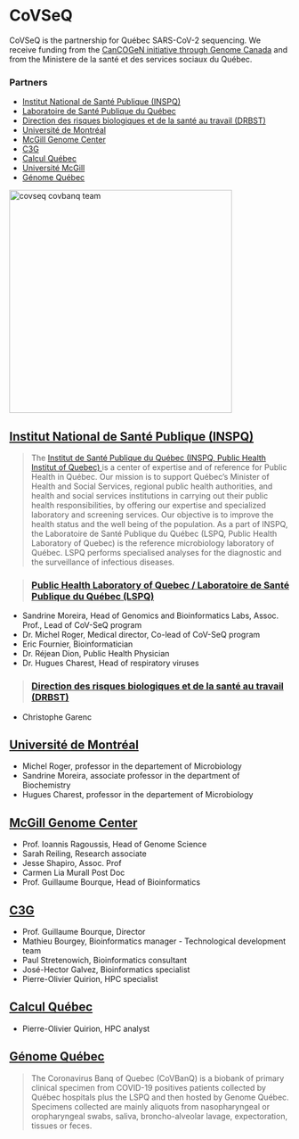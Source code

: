 # CoVSeQ

CoVSeQ is the partnership for Québec SARS-CoV-2 sequencing. We receive
funding from the <a name="cancogen" href="https://www.genomecanada.ca/en/news/genome-canada-leads-40-million-genomics-initiative-address-covid-19-pandemic">CanCOGeN initiative through Genome Canada</a>  and from
the Ministere de la santé et des services sociaux du Québec.


### Partners

- [Institut National de Santé Publique (INSPQ)](#inspq)
 - [Laboratoire de Santé Publique du Québec ](#lspq)
 - [Direction des risques biologiques et de la santé au travail (DRBST)](#drbst)
- [Université de Montréal](#udem)
- [McGill Genome Center](#mgc)
- [C3G](#c3g)
- [Calcul Québec](#cq)
- [Université McGill](#umcg)
- [Génome Québec](#gq)

<div class="text-center">
  <img height="400" src="../../images/CoVSeQ-CoVBanQ_Team.jpg" alt="covseq covbanq team" />
</div>

## <a name="inspq" href="https://www.inspq.qc.ca/">Institut National de Santé Publique (INSPQ)</a>

  >The <a href="https://www.inspq.qc.ca/"> Institut de Santé Publique du Québec (INSPQ, Public Health Institut of Quebec) </a>
    is a center of expertise and of reference for Public Health in Québec. Our mission is to support Québec’s Minister of Health and Social Services, regional public health authorities, and health and social services institutions in carrying out their public health responsibilities, by offering our expertise and specialized laboratory and screening services. Our objective is to improve the health status and the well being of the population. As a part of INSPQ, the Laboratoire de Santé Publique du Québec (LSPQ, Public
  Health Laboratory of Quebec) is the reference microbiology laboratory of Québec.
  LSPQ performs specialised analyses for the diagnostic and the surveillance of
  infectious diseases.

>  ### <a name="lspq" href="https://www.inspq.qc.ca/lspq"> Public Health Laboratory of Quebec / Laboratoire de Santé Publique du Québec (LSPQ) </a>
  <ul>
  <li> Sandrine Moreira, Head of Genomics and Bioinformatics Labs, Assoc. Prof., Lead of CoV-SeQ program </li>
  <li>  Dr. Michel Roger, Medical director, Co-lead of CoV-SeQ program  </li>
  <li>  Eric Fournier, Bioinformatician</li>
  <li>  Dr. Réjean Dion, Public Health Physician</li>
  <li>  Dr. Hugues Charest, Head of respiratory viruses</li>
  </ul>

>  ### <a name="drbst" href="https://https://www.inspq.qc.ca">Direction des risques biologiques et de la santé au travail (DRBST)</a>
  <ul>
  <li>
  Christophe Garenc
  </li>
  </ul>


## <a name="udem" href="https://www.umontreal.ca/">Université de Montréal</a>

<ul>
<li>  Michel Roger, professor in the departement of Microbiology</li>
<li>  Sandrine Moreira, associate professor in the department of Biochemistry</li>
<li>  Hugues Charest, professor in the departement of Microbiology</li>
</ul>



## <a name="mgc" href="http://www.mcgillgenomecentre.org/">McGill Genome Center</a>

<ul>
<li>  Prof. Ioannis Ragoussis, Head of Genome Science </li>
<li>  Sarah Reiling, Research associate </li>
<li>  Jesse Shapiro, Assoc. Prof </li>
<li>  Carmen Lia Murall Post Doc </li>
<li>  Prof. Guillaume Bourque, Head of Bioinformatics </li>
</ul>

## <a name="c3g" href="http://www.computationalgenomics.ca/">C3G</a>

<ul>
<li>  Prof. Guillaume Bourque, Director </li>
<li>  Mathieu Bourgey, Bioinformatics manager - Technological development team </li>
<li>  Paul Stretenowich, Bioinformatics consultant </li>
<li>  José-Hector Galvez, Bioinformatics specialist </li>
<li>  Pierre-Olivier Quirion, HPC specialist  </li>
</ul>

## <a name="cq" href="https://www.calculquebec.ca/">Calcul Québec</a>

<ul>
<li>  Pierre-Olivier Quirion, HPC analyst </li>
</ul>
</ul>

## <a name="gq" href="http://www.genomequebec.com/">Génome Québec</a>

>The Coronavirus Banq of Quebec (CoVBanQ) is a biobank of primary clinical specimen from COVID-19 positives patients collected by
Québec hospitals plus the LSPQ and then hosted by Genome Québec. Specimens collected are mainly aliquots from nasopharyngeal or oropharyngeal swabs, saliva, broncho-alveolar lavage, expectoration, tissues or feces.
